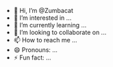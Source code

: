 - 👋 Hi, I’m @Zumbacat
- 👀 I’m interested in ...
- 🌱 I’m currently learning ...
- 💞️ I’m looking to collaborate on ...
- 📫 How to reach me ...
- 😄 Pronouns: ...
- ⚡ Fun fact: ...

<!---
Zumbacat/Zumbacat is a ✨ special ✨ repository because its `README.md` (this file) appears on your GitHub profile.
You can click the Preview link to take a look at your changes.
--->
